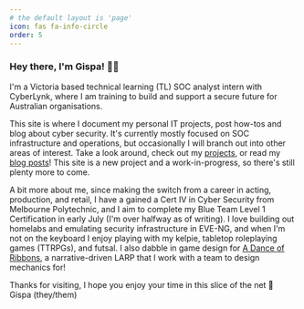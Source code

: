 ```yaml
---
# the default layout is 'page'
icon: fas fa-info-circle
order: 5
---
```

### Hey there, I'm Gispa! 👋🏾
I'm a Victoria based technical learning (TL) SOC analyst intern with CyberLynk, where I am training to build and support a secure future for Australian organisations.

This site is where I document my personal IT projects, post how-tos and blog about cyber security. It's currently mostly focused on SOC infrastructure and operations, but occasionally I will branch out into other areas of interest. Take a look around, check out my [projects](https://gispa.github.io/projects), or read my [blog posts](https://gispa.github.io)! This site is a new project and a work-in-progress, so there's still plenty more to come.

A bit more about me, since making the switch from a career in acting, production, and retail, I have a gained a Cert IV in Cyber Security from Melbourne Polytechnic, and I aim to complete my Blue Team Level 1 Certification in early July (I'm over halfway as of writing). I love building out homelabs and emulating security infrastructure in EVE-NG, and when I'm not on the keyboard I enjoy playing with my kelpie, tabletop roleplaying games (TTRPGs), and futsal. I also dabble in game design for [A Dance of Ribbons](https://comeandlisten.com.au/a-dance-of-ribbons/), a narrative-driven LARP that I work with a team to design mechanics for!

Thanks for visiting, I hope you enjoy your time in this slice of the net 💖  
Gispa (they/them)

